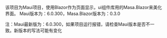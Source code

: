 该项目为Maui项目，使用Blazor作为页面显示，ui组件库用的Masa.Blazor来美化界面。
Maui版本为：6.0.300，Masa.Blazor版本为：0.3.0

注：Maui最新版为：6.0.300，如果项目运行报错，请检查Maui版本是否不一致。新版本的写法可能有变化
